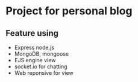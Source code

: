 # Project for personal blog

## Feature using
- Express node.js
- MongoDB, mongoose
- EJS engine view
- socket.io for chatting
- Web reponsive for view